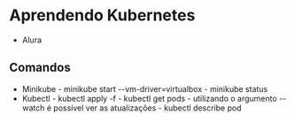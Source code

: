 # Aprendendo Kubernetes 
 - Alura

## Comandos
- Minikube
        - minikube start --vm-driver=virtualbox
        - minikube status
- Kubectl
        - kubectl apply -f <nome do arquvio yaml>
        - kubectl get pods
            - utilizando o argumento --watch é possível ver as atualizações
        - kubectl describe pod <nome do pod>